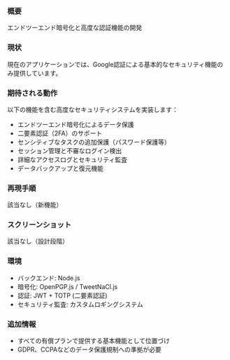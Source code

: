 ### 概要
エンドツーエンド暗号化と高度な認証機能の開発

### 現状
現在のアプリケーションでは、Google認証による基本的なセキュリティ機能のみ提供しています。

### 期待される動作
以下の機能を含む高度なセキュリティシステムを実装します：
- エンドツーエンド暗号化によるデータ保護
- 二要素認証（2FA）のサポート
- センシティブなタスクの追加保護（パスワード保護等）
- セッション管理と不審なログイン検出
- 詳細なアクセスログとセキュリティ監査
- データバックアップと復元機能

### 再現手順
該当なし（新機能）

### スクリーンショット
該当なし（設計段階）

### 環境
- バックエンド: Node.js
- 暗号化: OpenPGP.js / TweetNaCl.js
- 認証: JWT + TOTP (二要素認証)
- セキュリティ監査: カスタムロギングシステム

### 追加情報
- すべての有償プランで提供する基本機能として位置づけ
- GDPR、CCPAなどのデータ保護規制への準拠が必要
